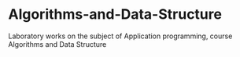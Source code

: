# Algorithms-and-Data-Structure
Laboratory works on the subject of Application programming, course Algorithms and Data Structure
